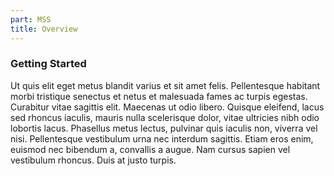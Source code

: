 ```yaml
---
part: MSS
title: Overview
---
```


### Getting Started

Ut quis elit eget metus blandit varius et sit amet felis. Pellentesque habitant morbi tristique senectus et netus et malesuada fames ac turpis egestas. Curabitur vitae sagittis elit. Maecenas ut odio libero. Quisque eleifend, lacus sed rhoncus iaculis, mauris nulla scelerisque dolor, vitae ultricies nibh odio lobortis lacus. Phasellus metus lectus, pulvinar quis iaculis non, viverra vel nisi. Pellentesque vestibulum urna nec interdum sagittis. Etiam eros enim, euismod nec bibendum a, convallis a augue. Nam cursus sapien vel vestibulum rhoncus. Duis at justo turpis.
